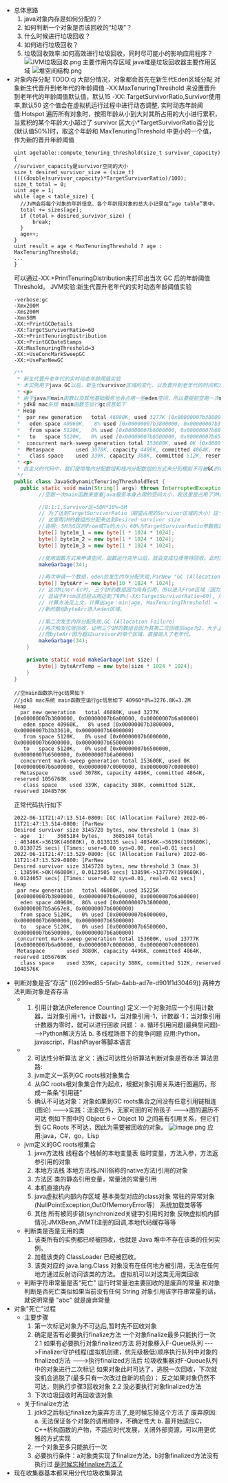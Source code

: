 - 总体思路
  1. java对象内存是如何分配的？
  2. 如何判断一个对象是否该回收的“垃圾”？
  3. 什么时候进行垃圾回收？
  4. 如何进行垃圾回收？
  5. 垃圾回收效率:如何高效进行垃圾回收，同时尽可能小的影响应用程序？
  ![JVM垃圾回收.png](../assets/image_1654932154341_0.png)
  主要作用内存区域
  java堆是垃圾回收器主要作用区域
  ![堆空间结构.png](../assets/image_1654932510373_0.png)
- 对象内存分配
  TODO:cj 
  大部分情况，对象都会首先在新生代Eden区域分配
  对象新生代晋升到老年代的年龄阈值
  -XX:MaxTenuringThreshold 来设置晋升到老年代的年龄阈值默认值，默认15
  -XX: TargetSurvivorRatio,Survivor使用率,默认50
  这个值会在虚拟机运行过程中进行动态调整,
  实时动态年龄阈值:Hotspot 遍历所有对象时，按照年龄从小到大对其所占用的大小进行累积，当累积的某个年龄大小超过了 survivor 区大小*TargetSurvivorRatio百分比(默认值50%)时，取这个年龄和 MaxTenuringThreshold 中更小的一个值，作为新的晋升年龄阈值
  ```
  uint ageTable::compute_tenuring_threshold(size_t survivor_capacity) {
  //survivor_capacity是survivor空间的大小
  size_t desired_survivor_size = (size_t)((((double)survivor_capacity)*TargetSurvivorRatio)/100);
  size_t total = 0;
  uint age = 1;
  while (age < table_size) {
    //JVM会将每个对象的年龄信息、各个年龄段对象的总大小记录在“age table”表中。
    total += sizes[age];
    if (total > desired_survivor_size) {
        break;
    }
    age++;
  }
  uint result = age < MaxTenuringThreshold ? age : MaxTenuringThreshold;
  ...
  }
  ```
  可以通过-XX:+PrintTenuringDistribution来打印出当次 GC 后的年龄阈值Threshold。
  JVM实验:新生代晋升老年代的实时动态年龄阈值实验
  ```
  -verbose:gc
  -Xmx200M
  -Xms200M
  -Xmn50M
  -XX:+PrintGCDetails
  -XX:TargetSurvivorRatio=60
  -XX:+PrintTenuringDistribution
  -XX:+PrintGCDateStamps
  -XX:MaxTenuringThreshold=3
  -XX:+UseConcMarkSweepGC
  -XX:+UseParNewGC
  ```
  ```java
  /**
   * 新生代晋升老年代的实时动态年龄阈值实验
   * 本实例用于java GC以后，新生代survivor区域的变化，以及晋升到老年代的时间和方式的测试代码。需要自行分步注释不需要的代码进行反复测试对比
   * <p>
   * 由于java的main函数以及其他基础服务也会占用一些eden空间，所以要提前空跑一次main函数，来看看这部分占用。
   * jdk8 mac系统 main函数空运行gc信息如下
   * Heap
   *  par new generation   total 46080K, used 3277K [0x00000007b3800000, 0x00000007b6a00000, 0x00000007b6a00000)
   *   eden space 40960K,   8% used [0x00000007b3800000, 0x00000007b3b33610, 0x00000007b6000000)
   *   from space 5120K,   0% used [0x00000007b6000000, 0x00000007b6000000, 0x00000007b6500000)
   *   to   space 5120K,   0% used [0x00000007b6500000, 0x00000007b6500000, 0x00000007b6a00000)
   *  concurrent mark-sweep generation total 153600K, used 0K [0x00000007b6a00000, 0x00000007c0000000, 0x00000007c0000000)
   *  Metaspace       used 3078K, capacity 4496K, committed 4864K, reserved 1056768K
   *   class space    used 339K, capacity 388K, committed 512K, reserved 1048576K
   * <p>
   * 自定义的代码中，我们使用堆内分配数组和栈内分配数组的方式来分别模拟不可被GC的和可被GC的资源。
   */
  public class JavaGcDynamicTenuringThresholdTest {
    public static void main(String[] args) throws InterruptedException {
          //空跑一次main函数来查看java服务本身占用的空间大小，我这里是占用了3M。eden区大小50*80%=40M,所以40-3=37，37M占满eden区大小,下面分配三个1M的数组和一个34M的垃圾数组。
  
          //8:1:1,Survivor区=50M*10%=5M
          // 为了达到TargetSurvivorRatio（期望占用的Survivor区域的大小）这个比例指定的值, 即5M*60%=3M(Desired survivor size)，
          // 这里用1M的数组的分配来达到Desired survivor size
          //说明: 5M为S区的From或To的大小，60%为TargetSurvivorRatio参数指定,可以更改参数获取不同的效果。
          byte[] byte1m_1 = new byte[1 * 1024 * 1024];
          byte[] byte1m_2 = new byte[1 * 1024 * 1024];
          byte[] byte1m_3 = new byte[1 * 1024 * 1024];
  
          //使用函数方式来申请空间，函数运行完毕以后，就会变成垃圾等待回收。此时应保证eden的区域占用达到100%。可以通过调整传入值来达到效果。
          makeGarbage(34);
  
          //再次申请一个数组，eden会发生内存分配失败,ParNew "GC (Allocation Failure)"字样,因为eden已经满了，所以这里会触发Minor GC
          byte[] byteArr = new byte[10 * 1024 * 1024];
          // 这次Minor Gc时, 三个1M的数组因为尚有引用，所以进入From区域（因为是第一次GC）age为1
          // 且由于From区已经占用达到了60%(-XX:TargetSurvivorRatio=60), 所以会重新计算对象晋升的age。
          // 计算方法见上文，计算出age：min(age, MaxTenuringThreshold) = 1，输出中会有Desired survivor size 3145728 bytes, new threshold 1 (max 3)字样
          //新的数组byteArr进入eden区域。
  
          //第二次发生内存分配失败,GC (Allocation Failure)
          //再次触发垃圾回收，证明三个1M的数组会因为其第二次回收后age为2，大于上一次计算出的new threshold 1，所以进入老年代。
          //而byteArr因为超过survivor的单个区域，直接进入了老年代。
          makeGarbage(34);
      }
  
      private static void makeGarbage(int size) {
          byte[] byteArrTemp = new byte[size * 1024 * 1024];
      }
  }
  ```
  ```
  //空main函数执行gc结果如下
  //jdk8 mac系统 main函数空运行gc信息如下 40960*8%=3276.8K=3.2M
  Heap
    par new generation   total 46080K, used 3277K [0x00000007b3800000, 0x00000007b6a00000, 0x00000007b6a00000)
     eden space 40960K,   8% used [0x00000007b3800000, 0x00000007b3b33610, 0x00000007b6000000)
     from space 5120K,   0% used [0x00000007b6000000, 0x00000007b6000000, 0x00000007b6500000)
     to   space 5120K,   0% used [0x00000007b6500000, 0x00000007b6500000, 0x00000007b6a00000)
    concurrent mark-sweep generation total 153600K, used 0K [0x00000007b6a00000, 0x00000007c0000000, 0x00000007c0000000)
    Metaspace       used 3078K, capacity 4496K, committed 4864K, reserved 1056768K
     class space    used 339K, capacity 388K, committed 512K, reserved 1048576K
  ```
  正常代码执行如下
  ```
  2022-06-11T21:47:13.514-0800: [GC (Allocation Failure) 2022-06-11T21:47:13.514-0800: [ParNew
  Desired survivor size 3145728 bytes, new threshold 1 (max 3)
  - age   1:    3685184 bytes,    3685184 total
  : 40346K->3619K(46080K), 0.0130135 secs] 40346K->3619K(199680K), 0.0130725 secs] [Times: user=0.00 sys=0.00, real=0.01 secs]
  2022-06-11T21:47:13.529-0800: [GC (Allocation Failure) 2022-06-11T21:47:13.529-0800: [ParNew
  Desired survivor size 3145728 bytes, new threshold 3 (max 3)
  : 13859K->0K(46080K), 0.0123505 secs] 13859K->13777K(199680K), 0.0124057 secs] [Times: user=0.02 sys=0.01, real=0.02 secs]
  Heap
   par new generation   total 46080K, used 35225K [0x00000007b3800000, 0x00000007b6a00000, 0x00000007b6a00000)
    eden space 40960K,  86% used [0x00000007b3800000, 0x00000007b5a667e8, 0x00000007b6000000)
    from space 5120K,   0% used [0x00000007b6000000, 0x00000007b6000000, 0x00000007b6500000)
    to   space 5120K,   0% used [0x00000007b6500000, 0x00000007b6500000, 0x00000007b6a00000)
   concurrent mark-sweep generation total 153600K, used 13777K [0x00000007b6a00000, 0x00000007c0000000, 0x00000007c0000000)
   Metaspace       used 3080K, capacity 4496K, committed 4864K, reserved 1056768K
    class space    used 339K, capacity 388K, committed 512K, reserved 1048576K
  ```
- 判断对象是否”存活"
  ((6299ed85-5fab-4abb-ad7e-d901f1d30469)) 
  两种方法判断对象是否存活
	- 1. 引用计数法(Reference Counting)
	  定义:一个对象对应一个引用计数器，当对象引用+1，计数器+1，当对象引用-1，计数器-1；当对象引用计数器为零时，就可以进行回收
	  问题：
	  a. 循环引用问题(最典型问题)--->Python解决方法
	  b. 多线程场景下的竞争问题
	  应用:Python，javascript，FlashPlayer等脚本语言
	- 2. 可达性分析算法
	  定义：通过可达性分析算法判断对象是否存活
	  算法思路:
	  1. jvm定义一系列GC roots根对象集合
	  2. 从GC roots根对象集合作为起点，根据对象引用关系进行图遍历，形成一条条“引用链”
	  3. 确认不可达对象：对象如果到GC roots集合之间没有任意引用链相连(图论)
	  --->实践：流浪在外，无家可回的可怜孩子 
	  --->图的遍历不可达
	  例如下图中的 Object 6 ~ Object 10 之间虽有引用关系，但它们到 GC Roots 不可达，因此为需要被回收的对象。
	  ![image.png](../assets/image_1654938146561_0.png) 
	  应用:java，C#，go，Lisp
	- jvm定义的GC roots根集合
	  1. java方法栈
	  线程各个栈帧的本地变量表 临时变量，方法入参，方法返参引用的对象
	  2. 本地方法栈
	  本地方法栈JNI(俗称的native方法)引用的对象
	  3. 方法区
	  类的静态引用变量，常量池的常量引用
	  4. 本机直接内存
	  5. java虚拟机内部内存区域
	  基本类型对应的class对象
	  常驻的异常对象(NullPointException,OutOfMemoryError等）
	  系统加载类等等
	  6. 其他
	  所有被同步锁(synchronized关键字)引用的对象
	  反映虚拟机内部情况:JMXBean,JVMTI注册的回调,本地代码缓存等等
	- 判断类是否是无用的类
	  1. 该类所有的实例都已经被回收，也就是 Java 堆中不存在该类的任何实例。
	  2. 加载该类的 ClassLoader 已经被回收。
	  3. 该类对应的 java.lang.Class 对象没有在任何地方被引用，无法在任何地方通过反射访问该类的方法。
	  虚拟机可以对这类无用类回收
	- 判断字符串常量是否“死亡"
	  运行时常量池主要回收的是废弃的常量
	  和对象判断是否死亡类似如果当前没有任何 String 对象引用该字符串常量的话，就说明常量 "abc" 就是废弃常量
- 对象"死亡"过程
	- 主要步骤
	  1. 第一次标记对象为不可达后,暂时先不回收对象
	  2. 确定是否有必要执行finalize方法
	  一个对象finalize最多只能执行一次
	  2.1 如果有必要执行对象finalized方法
	  将对象移入F-Queue队列
	  --->Finalizer守护线程(虚拟机创建，优先级极低)顺序执行队列中对象的finalized方法
	  --->执行finalized方法后 垃圾收集器对F-Queue队列中的对象进行二次标记
	  如果对象此时可达了，逃脱一次回收，下次就没机会逃脱了(最多只有一次改过自新的机会)；
	  反之如果对象仍然不可达，则执行步骤3回收对象
	  2.2 没必要执行对象finalized方法
	  3. 下次垃圾回收时再回收该对象
	- 关于finalize方法
	  1. jdk9之后标记finalize为废弃方法了,是时候忘掉这个方法了
	  废弃原因:
	  a. 无法保证各个对象的调用顺序，不确定性大
	  b. 最开始适应C，C++析构函数的产物，不适应时代发展，关闭外部资源，可以用更优雅的方式实现
	  2. 一个对象至多只能执行一次
	  3. 必要执行条件：a对象类实现了finalize方法，b对象finalized方法没有执行过
	  [是时候忘掉finalize方法了](https://mp.weixin.qq.com/s/LW-paZAMD08DP_3-XCUxmg)
- 现在收集器基本都采用分代垃圾收集算法